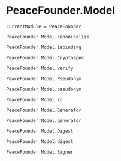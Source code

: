 # PeaceFounder.Model

```@meta
CurrentModule = PeaceFounder
```

```@docs
PeaceFounder.Model.canonicalize
```

```@docs
PeaceFounder.Model.isbinding
```

```@docs
PeaceFounder.Model.CryptoSpec
```

```@docs
PeaceFounder.Model.verify
```

```@docs
PeaceFounder.Model.Pseudonym
```

```@docs
PeaceFounder.Model.pseudonym
```

```@docs
PeaceFounder.Model.id
```


```@docs
PeaceFounder.Model.Generator
```

```@docs
PeaceFounder.Model.generator
```

```@docs
PeaceFounder.Model.Digest
```

```@docs
PeaceFounder.Model.digest
```

```@docs
PeaceFounder.Model.Signer
```
